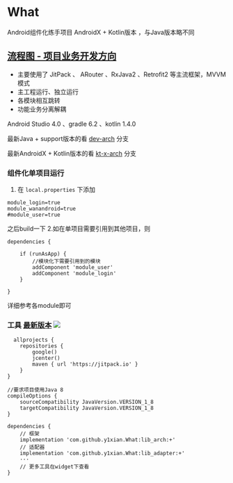 # What  

Android组件化练手项目 AndroidX + Kotlin版本 ，与Java版本略不同

## [流程图 - 项目业务开发方向](https://www.processon.com/view/link/5ee9e48407912929cb49f28d)

-  主要使用了 JitPack 、 ARouter 、RxJava2 、Retrofit2 等主流框架，MVVM模式
-  主工程运行、独立运行
-  各模块相互跳转
-  功能业务分离解耦


Android Studio 4.0 、gradle 6.2 、kotlin 1.4.0

最新Java + support版本的看 [dev-arch](https://github.com/y1xian/What/tree/dev-arch) 分支

最新AndroidX + Kotlin版本的看 [kt-x-arch](https://github.com/y1xian/What/tree/kt-x-arch) 分支



### 组件化单项目运行
1. 在 `local.properties` 下添加
```
module_login=true
module_wanandroid=true
#module_user=true
```
之后build一下
2.如在单项目需要引用到其他项目，则
```
dependencies {

    if (runAsApp) {
        //模块化下需要引用到的模块
        addComponent 'module_user'
        addComponent 'module_login'
    }

}
```
详细参考各module即可

### 工具 [最新版本](https://github.com/y1xian/What/releases) [![](https://jitpack.io/v/y1xian/What.svg)](https://jitpack.io/#y1xian/What)
```
  allprojects {
    repositories {
        google()
        jcenter()
        maven { url 'https://jitpack.io' }
    }
}

//要求项目使用Java 8
compileOptions {
    sourceCompatibility JavaVersion.VERSION_1_8
    targetCompatibility JavaVersion.VERSION_1_8
}

dependencies {
    // 框架
    implementation 'com.github.y1xian.What:lib_arch:+'
    // 适配器
    implementation 'com.github.y1xian.What:lib_adapter:+'
    ···
    // 更多工具在widget下查看
}
```

